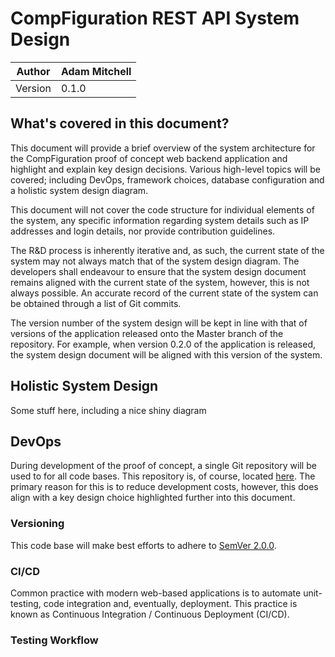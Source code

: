 # CompFiguration REST API System Design
| Author | Adam Mitchell |
|--|--|
| Version | 0.1.0 |

## What's covered in this document?
This document will provide a brief overview of the system architecture for the CompFiguration proof of concept web backend application and highlight and explain key design decisions. Various high-level topics will be covered; including DevOps, framework choices, database configuration and a holistic system design diagram. 

This document will not cover the code structure for individual elements of the system, any specific information regarding system details such as IP addresses and login details, nor provide contribution guidelines. 

The R&D process is inherently iterative and, as such, the current state of the system may not always match that of the system design diagram. The developers shall endeavour to ensure that the system design document remains aligned with the current state of the system, however, this is not always possible. An accurate record of the current state of the system can be obtained through a list of Git commits. 

The version number of the system design will be kept in line with that of versions of the application released onto the Master branch of the repository. For example, when version 0.2.0 of the application is released, the system design document will be aligned with this version of the system. 

## Holistic System Design
Some stuff here, including a nice shiny diagram

## DevOps
During development of the proof of concept, a single Git repository will be used to for all code bases. This repository is, of course, located [here](https://github.com/CompFigurationLtd/CompFiguration-Backend). The primary reason for this is to reduce development costs, however, this does align with a key design choice highlighted further into this document. 

### Versioning
This code base will make best efforts to adhere to [SemVer 2.0.0](https://semver.org/).

### CI/CD
Common practice with modern web-based applications is to automate unit-testing, code integration and, eventually, deployment. This practice is known as Continuous Integration / Continuous Deployment (CI/CD). 

### Testing Workflow

